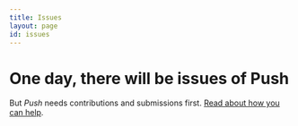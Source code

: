 ```yaml
---
title: Issues
layout: page
id: issues
---
```


# One day, there will be issues of Push

But *Push* needs contributions and submissions first. [Read about how you can help](/contribute/).
